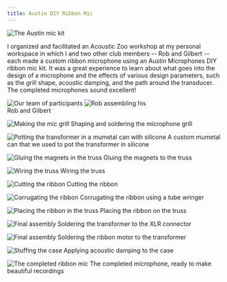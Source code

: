 ```yaml
---
title: Austin DIY Ribbon Mic
---
```


![The Austin mic kit](assets/img/work/proj-6/kit.jpg)

I organized and facilitated an Acoustic Zoo workshop at my personal workspace in which I and two other club members
-- Rob and Gilbert -- each made a custom ribbon microphone using an Austin Microphones DIY
ribbon mic kit. It was a great experience to learn about what goes into the design of a microphone
and the effects of various design parameters, such as the grill shape, acoustic damping, and the path
around the transducer. The completed microphones sound excellent!

<div class="side-by-side">
   <img alt="Our team of participants" src="assets/img/work/proj-6/team.jpg" class="sbs-left">
   <img alt="Rob assembling his" src="assets/img/work/proj-6/rob.jpg" class="sbs-right">
</div>
Rob and Gilbert

![Making the mic grill](assets/img/work/proj-6/grill.jpg)
Shaping and soldering the microphone grill

![Potting the transformer in a mumetal can with silicone](assets/img/work/proj-6/pot.jpg)
A custom mumetal can that we used to pot the transformer in silicone

![Gluing the magnets in the truss](assets/img/work/proj-6/glue.jpg)
Gluing the magnets to the truss

![Wiring the truss](assets/img/work/proj-6/truss.jpg)
Wiring the truss

![Cutting the ribbon](assets/img/work/proj-6/cut.jpg)
Cutting the ribbon

![Corrugating the ribbon](assets/img/work/proj-6/corrogate.jpg)
Corrugating the ribbon using a tube wringer

![Placing the ribbon in the truss](assets/img/work/proj-6/placeribbon.jpg)
Placing the ribbon on the truss

![Final assembly](assets/img/work/proj-6/midway1.jpg)
Soldering the transformer to the XLR connector

![Final assembly](assets/img/work/proj-6/midway2.jpg)
Soldering the ribbon motor to the transformer

![Stuffing the case](assets/img/work/proj-6/stuff.jpg)
Applying acoustic damping to the case

![The completed ribbon mic](assets/img/work/proj-6/done.jpg)
The completed microphone, ready to make beautiful recordings